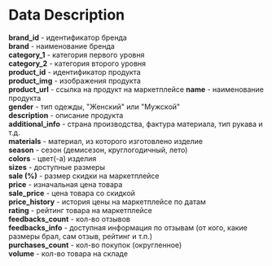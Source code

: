 # Data Description

**brand_id** - идентификатор бренда  
**brand** - наименование бренда  
**category_1** - категория первого уровня  
**category_2** - категория второго уровня  
**product_id** - идентификатор продукта  
**product_img** - изображения продукта  
**product_url** - ссылка на продукт на маркетплейсе 
**name** - наименование продукта  
**gender** - тип одежды, "Женский" или "Мужской"  
**description** - описание продукта   
**additional_info** - страна производства, фактура материала, тип рукава и т.д.    
**materials** - материал, из которого изготовлено изделие   
**season** - сезон (демисезон, круглогодичный, лето)  
**colors** - цвет(-а) изделия  
**sizes** - доступные размеры   
**sale (%)** - размер скидки на маркетплейсе  
**price** - изначальная цена товара  
**sale_price** - цена товара со скидкой  
**price_history** - история цены на маркетплейсе по датам  
**rating** - рейтинг товара на маркетплейсе  
**feedbacks_count** - кол-во отзывов  
**feedbacks_info** - доступная информация по отзывам (от кого, какие размеры брал, сам отзыв, рейтинг и т.п.)  
**purchases_count** - кол-во покупок (округленное)  
**volume** - кол-во товара на складе   